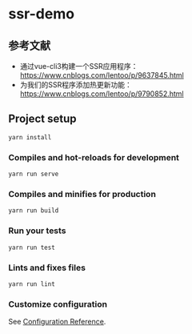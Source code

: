 # ssr-demo

## 参考文献
- 通过vue-cli3构建一个SSR应用程序：https://www.cnblogs.com/lentoo/p/9637845.html
- 为我们的SSR程序添加热更新功能：https://www.cnblogs.com/lentoo/p/9790852.html

## Project setup
```
yarn install
```

### Compiles and hot-reloads for development
```
yarn run serve
```

### Compiles and minifies for production
```
yarn run build
```

### Run your tests
```
yarn run test
```

### Lints and fixes files
```
yarn run lint
```

### Customize configuration
See [Configuration Reference](https://cli.vuejs.org/config/).

